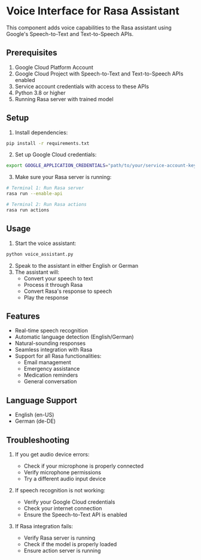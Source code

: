 # Voice Interface for Rasa Assistant

This component adds voice capabilities to the Rasa assistant using Google's Speech-to-Text and Text-to-Speech APIs.

## Prerequisites

1. Google Cloud Platform Account
2. Google Cloud Project with Speech-to-Text and Text-to-Speech APIs enabled
3. Service account credentials with access to these APIs
4. Python 3.8 or higher
5. Running Rasa server with trained model

## Setup

1. Install dependencies:
```bash
pip install -r requirements.txt
```

2. Set up Google Cloud credentials:
```bash
export GOOGLE_APPLICATION_CREDENTIALS="path/to/your/service-account-key.json"
```

3. Make sure your Rasa server is running:
```bash
# Terminal 1: Run Rasa server
rasa run --enable-api

# Terminal 2: Run Rasa actions
rasa run actions
```

## Usage

1. Start the voice assistant:
```bash
python voice_assistant.py
```

2. Speak to the assistant in either English or German
3. The assistant will:
   - Convert your speech to text
   - Process it through Rasa
   - Convert Rasa's response to speech
   - Play the response

## Features

- Real-time speech recognition
- Automatic language detection (English/German)
- Natural-sounding responses
- Seamless integration with Rasa
- Support for all Rasa functionalities:
  - Email management
  - Emergency assistance
  - Medication reminders
  - General conversation

## Language Support

- English (en-US)
- German (de-DE)

## Troubleshooting

1. If you get audio device errors:
   - Check if your microphone is properly connected
   - Verify microphone permissions
   - Try a different audio input device

2. If speech recognition is not working:
   - Verify your Google Cloud credentials
   - Check your internet connection
   - Ensure the Speech-to-Text API is enabled

3. If Rasa integration fails:
   - Verify Rasa server is running
   - Check if the model is properly loaded
   - Ensure action server is running 